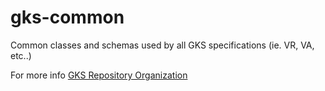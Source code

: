 # gks-common
Common classes and schemas used by all GKS specifications (ie. VR, VA, etc..)

For more info
[GKS Repository Organization](https://docs.google.com/document/d/16SrjqPJ1ct_z8OK6kNcu3KO1ia6LAyVriSbuDLXRAI8/edit)
